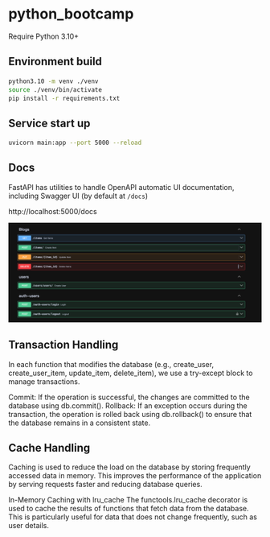 # python_bootcamp

Require Python 3.10+

## Environment build

```bash
python3.10 -m venv ./venv
source ./venv/bin/activate
pip install -r requirements.txt
```

## Service start up

```bash
uvicorn main:app --port 5000 --reload
```

## Docs

FastAPI has utilities to handle OpenAPI automatic UI documentation, including Swagger UI (by default at `/docs`)

http://localhost:5000/docs

![alt text](image.png)

## Transaction Handling

In each function that modifies the database (e.g., create_user, create_user_item, update_item, delete_item), we use a try-except block to manage transactions.

Commit: If the operation is successful, the changes are committed to the database using db.commit().
Rollback: If an exception occurs during the transaction, the operation is rolled back using db.rollback() to ensure that the database remains in a consistent state.

## Cache Handling

Caching is used to reduce the load on the database by storing frequently accessed data in memory. This improves the performance of the application by serving requests faster and reducing database queries.

In-Memory Caching with lru_cache
The functools.lru_cache decorator is used to cache the results of functions that fetch data from the database. This is particularly useful for data that does not change frequently, such as user details.
